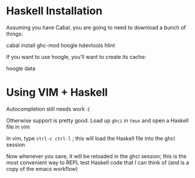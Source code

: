 # Haskell Installation

Assuming you have Cabal, you are going to need to download a bunch of things:

  cabal install ghc-mod hoogle hdevtools hlint

If you want to use hoogle, you'll want to create its cache:

  hoogle data

# Using VIM + Haskell

Autocompletion still needs work :(

Otherwise support is pretty good.  Load up `ghci` in `tmux` and open a Haskell file in vim

In vim, type `ctrl-c ctrl-l` ; this will load the Haskell file into the ghci session

Now whenever you save, it will be reloaded in the ghci session; this is the most convenient way to REPL test Haskell code that I can think of (and is a copy of the emacs workflow)
